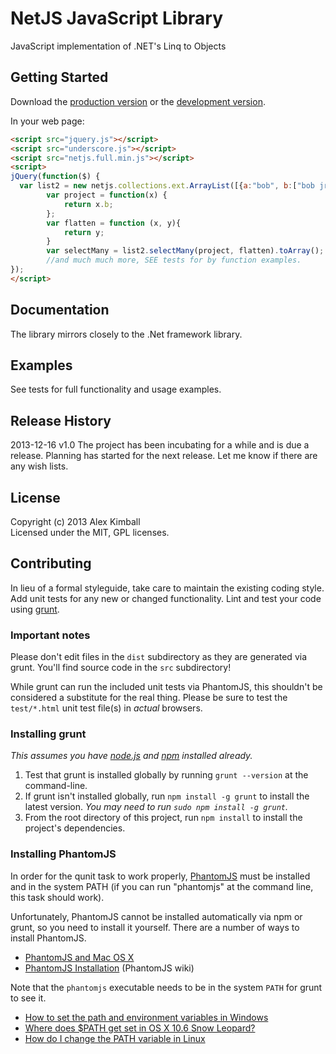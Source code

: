 # NetJS JavaScript Library

JavaScript implementation of .NET's Linq to Objects

## Getting Started
Download the [production version][min] or the [development version][max].

[min]: https://raw.github.com/alxkimball/NETJS/master/netjs.full.min.js
[max]: https://raw.github.com/alxkimball/NETJS/master/netjs.full.js

In your web page:

```html
<script src="jquery.js"></script>
<script src="underscore.js"></script>
<script src="netjs.full.min.js"></script>
<script>
jQuery(function($) {
  var list2 = new netjs.collections.ext.ArrayList([{a:"bob", b:["bob jr", "joe bob"]}, {a:"sally", b:["sally jr", "sally joe"]}, {a:"frank", b:["frank jr"]}]);
		var project = function(x) {
			return x.b;
		};
		var flatten = function (x, y){
			return y;
		}
		var selectMany = list2.selectMany(project, flatten).toArray();
		//and much much more, SEE tests for by function examples.
});
</script>
```

## Documentation
The library mirrors closely to the .Net framework library.

## Examples
See tests for full functionality and usage examples.

## Release History
2013-12-16 v1.0 The project has been incubating for a while and is due a release. Planning has started for the next release. Let me know if there are any wish lists.

## License
Copyright (c) 2013 Alex Kimball  
Licensed under the MIT, GPL licenses.

## Contributing
In lieu of a formal styleguide, take care to maintain the existing coding style. Add unit tests for any new or changed functionality. Lint and test your code using [grunt](https://github.com/cowboy/grunt).

### Important notes
Please don't edit files in the `dist` subdirectory as they are generated via grunt. You'll find source code in the `src` subdirectory!

While grunt can run the included unit tests via PhantomJS, this shouldn't be considered a substitute for the real thing. Please be sure to test the `test/*.html` unit test file(s) in _actual_ browsers.

### Installing grunt
_This assumes you have [node.js](http://nodejs.org/) and [npm](http://npmjs.org/) installed already._

1. Test that grunt is installed globally by running `grunt --version` at the command-line.
1. If grunt isn't installed globally, run `npm install -g grunt` to install the latest version. _You may need to run `sudo npm install -g grunt`._
1. From the root directory of this project, run `npm install` to install the project's dependencies.

### Installing PhantomJS

In order for the qunit task to work properly, [PhantomJS](http://www.phantomjs.org/) must be installed and in the system PATH (if you can run "phantomjs" at the command line, this task should work).

Unfortunately, PhantomJS cannot be installed automatically via npm or grunt, so you need to install it yourself. There are a number of ways to install PhantomJS.

* [PhantomJS and Mac OS X](http://ariya.ofilabs.com/2012/02/phantomjs-and-mac-os-x.html)
* [PhantomJS Installation](http://code.google.com/p/phantomjs/wiki/Installation) (PhantomJS wiki)

Note that the `phantomjs` executable needs to be in the system `PATH` for grunt to see it.

* [How to set the path and environment variables in Windows](http://www.computerhope.com/issues/ch000549.htm)
* [Where does $PATH get set in OS X 10.6 Snow Leopard?](http://superuser.com/questions/69130/where-does-path-get-set-in-os-x-10-6-snow-leopard)
* [How do I change the PATH variable in Linux](https://www.google.com/search?q=How+do+I+change+the+PATH+variable+in+Linux)
